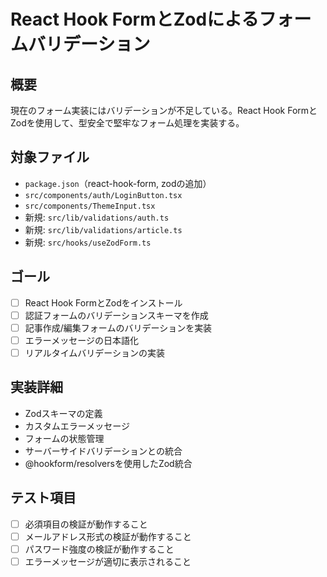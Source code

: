 # React Hook FormとZodによるフォームバリデーション

## 概要
現在のフォーム実装にはバリデーションが不足している。React Hook FormとZodを使用して、型安全で堅牢なフォーム処理を実装する。

## 対象ファイル
- `package.json`（react-hook-form, zodの追加）
- `src/components/auth/LoginButton.tsx`
- `src/components/ThemeInput.tsx`
- 新規: `src/lib/validations/auth.ts`
- 新規: `src/lib/validations/article.ts`
- 新規: `src/hooks/useZodForm.ts`

## ゴール
- [ ] React Hook FormとZodをインストール
- [ ] 認証フォームのバリデーションスキーマを作成
- [ ] 記事作成/編集フォームのバリデーションを実装
- [ ] エラーメッセージの日本語化
- [ ] リアルタイムバリデーションの実装

## 実装詳細
- Zodスキーマの定義
- カスタムエラーメッセージ
- フォームの状態管理
- サーバーサイドバリデーションとの統合
- @hookform/resolversを使用したZod統合

## テスト項目
- [ ] 必須項目の検証が動作すること
- [ ] メールアドレス形式の検証が動作すること
- [ ] パスワード強度の検証が動作すること
- [ ] エラーメッセージが適切に表示されること